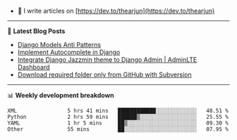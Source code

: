 <!-- ![My Profile Introduction Image](https://i.ibb.co/tLFZ15Q/gh.png) -->
- 📝 I write articles on [https://dev.to/thearjun](https://dev.to/thearjun)

-------

📕 **Latest Blog Posts**
<!-- BLOG-POST-LIST:START -->
- [Django Models Anti Patterns](https://dev.to/thearjun/django-models-anti-patterns-1ma1)
- [Implement Autocomplete in Django](https://dev.to/thearjun/implement-autocomplete-in-django-3h20)
- [Integrate Django Jazzmin theme to Django Admin | AdminLTE Dashboard](https://dev.to/thearjun/integrate-django-jazzmin-theme-to-django-admin-adminlte-dashboard-5aao)
- [Download required folder only from GitHub with Subversion](https://dev.to/thearjun/download-required-folder-only-from-github-with-subversion-2gpc)
<!-- BLOG-POST-LIST:END -->

-------

📊 **Weekly development breakdown**
<!--START_SECTION:waka-->

```text
XML                5 hrs 41 mins   ████████████░░░░░░░░░░░░░   48.51 %
Python             2 hrs 59 mins   ██████▒░░░░░░░░░░░░░░░░░░   25.55 %
YAML               1 hr 5 mins     ██▒░░░░░░░░░░░░░░░░░░░░░░   09.30 %
Other              55 mins         ██░░░░░░░░░░░░░░░░░░░░░░░   07.95 %
```

<!--END_SECTION:waka-->
<img src='https://profile-counter.glitch.me/thearjun/count.svg' width='0px'>

